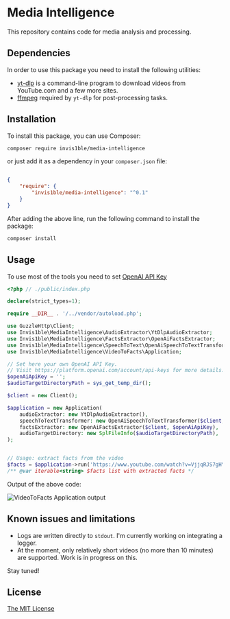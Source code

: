 Media Intelligence
==================

This repository contains code for media analysis and processing.


Dependencies
------------

In order to use this package you need to install the following utilities:

- [yt-dlp](https://github.com/yt-dlp/yt-dlp) is a command-line program to download videos from YouTube.com and a few more sites.
- [ffmpeg](https://www.ffmpeg.org/) required by `yt-dlp` for post-processing tasks.


Installation
------------

To install this package, you can use Composer:

```bash
composer require invis1ble/media-intelligence
```

or just add it as a dependency in your `composer.json` file:

```json

{
    "require": {
        "invis1ble/media-intelligence": "^0.1"
    }
}
```

After adding the above line, run the following command to install the package:

```bash
composer install
```


Usage
-----

To use most of the tools you need to set [OpenAI API Key](https://platform.openai.com/account/api-keys)

```php
<?php // ./public/index.php

declare(strict_types=1);

require __DIR__ . '/../vendor/autoload.php';

use GuzzleHttp\Client;
use Invis1ble\MediaIntelligence\AudioExtractor\YtDlpAudioExtractor;
use Invis1ble\MediaIntelligence\FactsExtractor\OpenAiFactsExtractor;
use Invis1ble\MediaIntelligence\SpeechToText\OpenAiSpeechToTextTransformer;
use Invis1ble\MediaIntelligence\VideoToFacts\Application;

// Set here your own OpenAI API Key.
// Visit https://platform.openai.com/account/api-keys for more details.
$openAiApiKey = '';
$audioTargetDirectoryPath = sys_get_temp_dir();

$client = new Client();

$application = new Application(
    audioExtractor: new YtDlpAudioExtractor(),
    speechToTextTransformer: new OpenAiSpeechToTextTransformer($client, $openAiApiKey),
    factsExtractor: new OpenAiFactsExtractor($client, $openAiApiKey),
    audioTargetDirectory: new SplFileInfo($audioTargetDirectoryPath),
);


// Usage: extract facts from the video
$facts = $application->run('https://www.youtube.com/watch?v=VjjqRJS7gHY');
/** @var iterable<string> $facts list with extracted facts */
```

Output of the above code:

![VideoToFacts Application output](https://user-images.githubusercontent.com/1710944/222926850-87526e12-0231-4094-b869-c7758ebecb03.png)


Known issues and limitations
----------------------------
- Logs are written directly to `stdout`. I'm currently working on integrating a logger.
- At the moment, only relatively short videos (no more than 10 minutes) are supported. Work is in progress on this.

Stay tuned!


License
-------

[The MIT License](./LICENSE)
